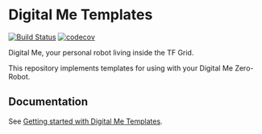 # Digital Me Templates

[![Build Status](https://travis-ci.com/Jumpscale/digital_me.svg?branch=master)](https://travis-ci.com/Jumpscale/digital_me)
[![codecov](https://codecov.io/gh/Jumpscale/digital_me/branch/master/graph/badge.svg)](https://codecov.io/gh/Jumpscale/digital_me)

Digital Me, your personal robot living inside the TF Grid.

This repository implements templates for using with your Digital Me Zero-Robot.

## Documentation

See [Getting started with Digital Me Templates](/docs/getting_started.md).